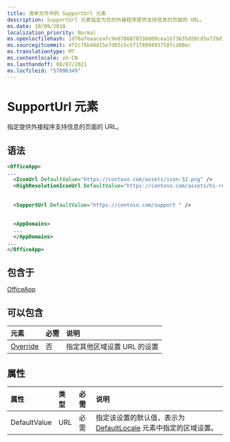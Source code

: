 ```yaml
---
title: 清单文件中的 SupportUrl 元素
description: SupportUrl 元素指定为您的外接程序提供支持信息的页面的 URL。
ms.date: 10/09/2018
localization_priority: Normal
ms.openlocfilehash: 1d76afeaaceafc9e8786070338d69cea1b73635d20cd5a729d7e3d859b952494
ms.sourcegitcommit: 4f2c76b48d15e7d03c5c5f1f809493758fcd88ec
ms.translationtype: MT
ms.contentlocale: zh-CN
ms.lasthandoff: 08/07/2021
ms.locfileid: "57096349"
---
```

# <a name="supporturl-element"></a>SupportUrl 元素

指定提供外接程序支持信息的页面的 URL。

## <a name="syntax"></a>语法

```XML
<OfficeApp>
...
  <IconUrl DefaultValue="https://contoso.com/assets/icon-32.png" />
  <HighResolutionIconUrl DefaultValue="https://contoso.com/assets/hi-res-icon.png"/>
  
  
  <SupportUrl DefaultValue="https://contoso.com/support " />
  
  
  <AppDomains>
  ...
  </AppDomains>
...
</OfficeApp>
```

## <a name="contained-in"></a>包含于

[OfficeApp](officeapp.md)

## <a name="can-contain"></a>可以包含

|  元素 | 必需 | 说明  |
|:-----|:-----|:-----|
|  [Override](override.md)   | 否 | 指定其他区域设置 URL 的设置 |

## <a name="attributes"></a>属性

|属性|类型|必需|说明|
|:-----|:-----|:-----|:-----|
|DefaultValue|URL|必需|指定该设置的默认值，表示为 [DefaultLocale](defaultlocale.md) 元素中指定的区域设置。|
